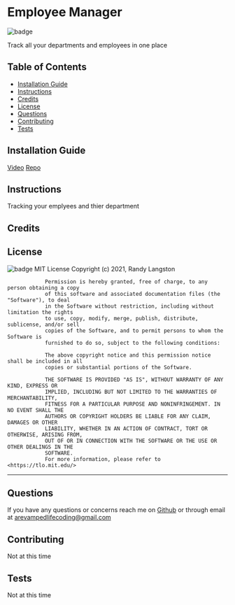 # Employee Manager
![badge](https://img.shields.io/badge/License-MIT-brightgreen)
    
Track all your departments and employees in one place
   
## Table of Contents
* [Installation Guide](#installation)
* [Instructions](#instructions)
* [Credits](#credits)
* [License](#license)
* [Questions](#questions)
* [Contributing](#contributing)
* [Tests](#tests)
    
## Installation Guide
[Video](https://drive.google.com/file/d/1uDRGKChzaMDT5NNoG1tMXaiRnbI9nhe1/view?usp=sharing)
[Repo](https://github.com/ARevampedLifeCoding/employee-manager-)

## Instructions
Tracking your emplyees and thier department
## Credits

## License
![badge](https://img.shields.io/badge/License-MIT-brightgreen)
MIT License
                Copyright (c) 2021, Randy Langston
                
                Permission is hereby granted, free of charge, to any person obtaining a copy
                of this software and associated documentation files (the "Software"), to deal
                in the Software without restriction, including without limitation the rights
                to use, copy, modify, merge, publish, distribute, sublicense, and/or sell
                copies of the Software, and to permit persons to whom the Software is
                furnished to do so, subject to the following conditions:
                
                The above copyright notice and this permission notice shall be included in all
                copies or substantial portions of the Software.
                
                THE SOFTWARE IS PROVIDED "AS IS", WITHOUT WARRANTY OF ANY KIND, EXPRESS OR
                IMPLIED, INCLUDING BUT NOT LIMITED TO THE WARRANTIES OF MERCHANTABILITY,
                FITNESS FOR A PARTICULAR PURPOSE AND NONINFRINGEMENT. IN NO EVENT SHALL THE
                AUTHORS OR COPYRIGHT HOLDERS BE LIABLE FOR ANY CLAIM, DAMAGES OR OTHER
                LIABILITY, WHETHER IN AN ACTION OF CONTRACT, TORT OR OTHERWISE, ARISING FROM,
                OUT OF OR IN CONNECTION WITH THE SOFTWARE OR THE USE OR OTHER DEALINGS IN THE
                SOFTWARE.
                For more information, please refer to <https://tlo.mit.edu/>
                
---
## Questions
If you have any questions or concerns reach me on [Github](https://github.com/ARevampedLifeCoding) or through email at <arevampedlifecoding@gmail.com>
## Contributing
Not at this time
## Tests
Not at this time
